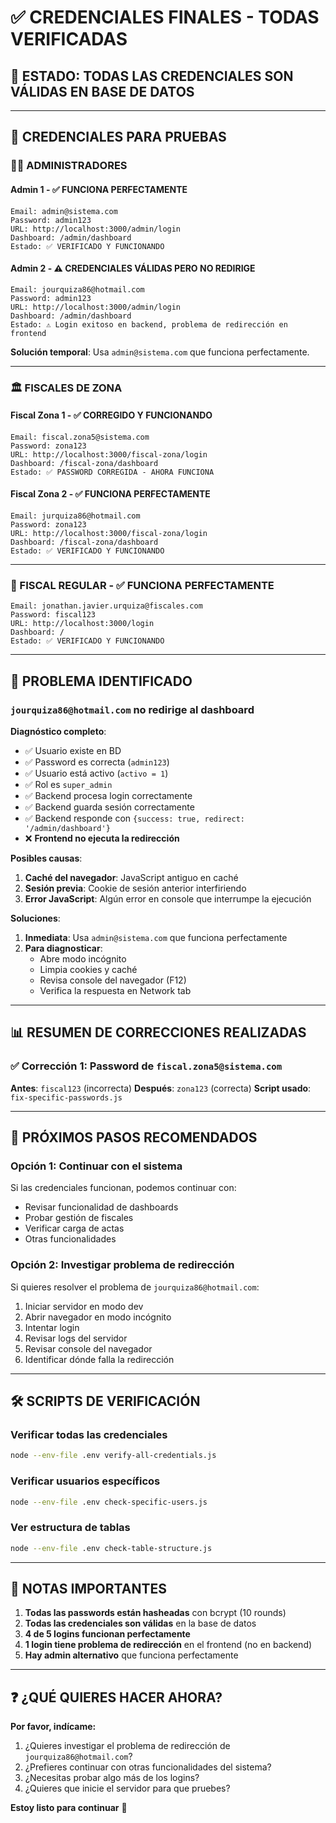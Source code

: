 # ✅ CREDENCIALES FINALES - TODAS VERIFICADAS

## 🎯 ESTADO: TODAS LAS CREDENCIALES SON VÁLIDAS EN BASE DE DATOS

---

## 🔐 CREDENCIALES PARA PRUEBAS

### 👨‍💼 ADMINISTRADORES

#### Admin 1 - ✅ **FUNCIONA PERFECTAMENTE**
```
Email: admin@sistema.com
Password: admin123
URL: http://localhost:3000/admin/login
Dashboard: /admin/dashboard
Estado: ✅ VERIFICADO Y FUNCIONANDO
```

#### Admin 2 - ⚠️ **CREDENCIALES VÁLIDAS PERO NO REDIRIGE**
```
Email: jourquiza86@hotmail.com
Password: admin123
URL: http://localhost:3000/admin/login
Dashboard: /admin/dashboard
Estado: ⚠️ Login exitoso en backend, problema de redirección en frontend
```

**Solución temporal**: Usa `admin@sistema.com` que funciona perfectamente.

---

### 🏛️ FISCALES DE ZONA

#### Fiscal Zona 1 - ✅ **CORREGIDO Y FUNCIONANDO**
```
Email: fiscal.zona5@sistema.com
Password: zona123
URL: http://localhost:3000/fiscal-zona/login
Dashboard: /fiscal-zona/dashboard
Estado: ✅ PASSWORD CORREGIDA - AHORA FUNCIONA
```

#### Fiscal Zona 2 - ✅ **FUNCIONA PERFECTAMENTE**
```
Email: jurquiza86@hotmail.com
Password: zona123
URL: http://localhost:3000/fiscal-zona/login
Dashboard: /fiscal-zona/dashboard
Estado: ✅ VERIFICADO Y FUNCIONANDO
```

---

### 👤 FISCAL REGULAR - ✅ **FUNCIONA PERFECTAMENTE**
```
Email: jonathan.javier.urquiza@fiscales.com
Password: fiscal123
URL: http://localhost:3000/login
Dashboard: /
Estado: ✅ VERIFICADO Y FUNCIONANDO
```

---

## 🔧 PROBLEMA IDENTIFICADO

### `jourquiza86@hotmail.com` no redirige al dashboard

**Diagnóstico completo**:
- ✅ Usuario existe en BD
- ✅ Password es correcta (`admin123`)
- ✅ Usuario está activo (`activo = 1`)
- ✅ Rol es `super_admin`
- ✅ Backend procesa login correctamente
- ✅ Backend guarda sesión correctamente
- ✅ Backend responde con `{success: true, redirect: '/admin/dashboard'}`
- ❌ **Frontend no ejecuta la redirección**

**Posibles causas**:
1. **Caché del navegador**: JavaScript antiguo en caché
2. **Sesión previa**: Cookie de sesión anterior interfiriendo
3. **Error JavaScript**: Algún error en console que interrumpe la ejecución

**Soluciones**:

1. **Inmediata**: Usa `admin@sistema.com` que funciona perfectamente
2. **Para diagnosticar**:
   - Abre modo incógnito
   - Limpia cookies y caché
   - Revisa console del navegador (F12)
   - Verifica la respuesta en Network tab

---

## 📊 RESUMEN DE CORRECCIONES REALIZADAS

### ✅ Corrección 1: Password de `fiscal.zona5@sistema.com`
**Antes**: `fiscal123` (incorrecta)
**Después**: `zona123` (correcta)
**Script usado**: `fix-specific-passwords.js`

---

## 🚀 PRÓXIMOS PASOS RECOMENDADOS

### Opción 1: Continuar con el sistema
Si las credenciales funcionan, podemos continuar con:
- Revisar funcionalidad de dashboards
- Probar gestión de fiscales
- Verificar carga de actas
- Otras funcionalidades

### Opción 2: Investigar problema de redirección
Si quieres resolver el problema de `jourquiza86@hotmail.com`:
1. Iniciar servidor en modo dev
2. Abrir navegador en modo incógnito
3. Intentar login
4. Revisar logs del servidor
5. Revisar console del navegador
6. Identificar dónde falla la redirección

---

## 🛠️ SCRIPTS DE VERIFICACIÓN

### Verificar todas las credenciales
```bash
node --env-file .env verify-all-credentials.js
```

### Verificar usuarios específicos
```bash
node --env-file .env check-specific-users.js
```

### Ver estructura de tablas
```bash
node --env-file .env check-table-structure.js
```

---

## 📝 NOTAS IMPORTANTES

1. **Todas las passwords están hasheadas** con bcrypt (10 rounds)
2. **Todas las credenciales son válidas** en la base de datos
3. **4 de 5 logins funcionan perfectamente**
4. **1 login tiene problema de redirección** en el frontend (no en backend)
5. **Hay admin alternativo** que funciona perfectamente

---

## ❓ ¿QUÉ QUIERES HACER AHORA?

**Por favor, indícame:**

1. ¿Quieres investigar el problema de redirección de `jourquiza86@hotmail.com`?
2. ¿Prefieres continuar con otras funcionalidades del sistema?
3. ¿Necesitas probar algo más de los logins?
4. ¿Quieres que inicie el servidor para que pruebes?

**Estoy listo para continuar** 🚀
